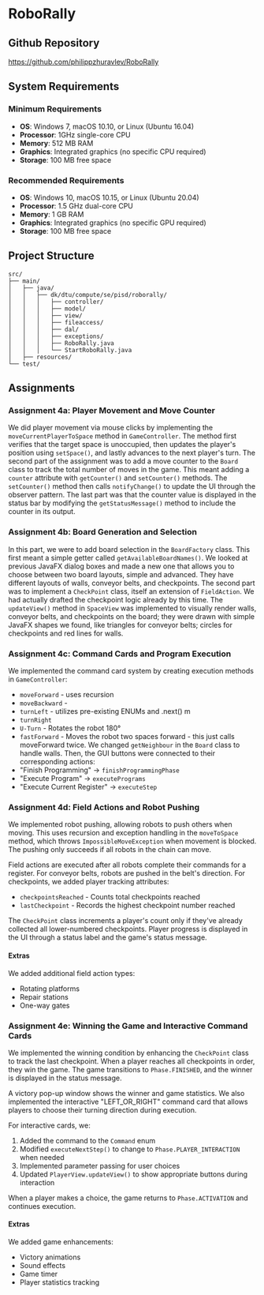 # RoboRally

## Github Repository
https://github.com/philippzhuravlev/RoboRally


## System Requirements

### Minimum Requirements
- **OS**: Windows 7, macOS 10.10, or Linux (Ubuntu 16.04)
- **Processor**: 1GHz single-core CPU
- **Memory**: 512 MB RAM
- **Graphics**: Integrated graphics (no specific CPU required)
- **Storage**: 100 MB free space

### Recommended Requirements
- **OS**: Windows 10, macOS 10.15, or Linux (Ubuntu 20.04)
- **Processor**: 1.5 GHz dual-core CPU
- **Memory**: 1 GB RAM
- **Graphics**: Integrated graphics (no specific GPU required)
- **Storage**: 100 MB free space

## Project Structure
```
src/
├── main/
│   ├── java/
│   │   ├── dk/dtu/compute/se/pisd/roborally/
│   │   │   ├── controller/
│   │   │   ├── model/
│   │   │   ├── view/
│   │   │   ├── fileaccess/
│   │   │   ├── dal/
│   │   │   ├── exceptions/
│   │   │   ├── RoboRally.java
│   │   │   └── StartRoboRally.java
│   ├── resources/
└── test/
```

## Assignments

### Assignment 4a: Player Movement and Move Counter

We did player movement via mouse clicks by implementing the `moveCurrentPlayerToSpace` method in `GameController`. The method first verifies that the target space is unoccupied, then updates the player's position using `setSpace()`, and lastly advances to the next player's turn. The second part of the assignment was to add a move counter to the `Board` class to track the total number of moves in the game. This meant adding a `counter` attribute with `getCounter()` and `setCounter()` methods. The `setCounter()` method then calls `notifyChange()` to update the UI through the observer pattern. The last part was that the counter value is displayed in the status bar by modifying the `getStatusMessage()` method to include the counter in its output. 

### Assignment 4b: Board Generation and Selection

In this part, we were to add board selection in the `BoardFactory` class. This first meant a simple getter called `getAvailableBoardNames()`. We looked at previous JavaFX dialog boxes and made a new one that allows you to choose between two board layouts, simple and advanced. They have different layouts of walls, conveyor belts, and checkpoints. The second part was to implement a `CheckPoint` class, itself an extension of `FieldAction`. We had actually drafted the checkpoint logic already by this time. The `updateView()` method in `SpaceView` was implemented to visually render walls, conveyor belts, and checkpoints on the board; they were drawn with simple JavaFX shapes we found, like triangles for conveyor belts; circles for checkpoints and red lines for walls.

### Assignment 4c: Command Cards and Program Execution

We implemented the command card system by creating execution methods in `GameController`:
- `moveForward` - uses recursion
- `moveBackward` - 
- `turnLeft` - utilizes pre-existing ENUMs and .next() m
- `turnRight`
- `U-Turn` - Rotates the robot 180°
- `fastForward` - Moves the robot two spaces forward - this just calls moveForward twice.
We changed `getNeighbour` in the `Board` class to handle walls. Then, the GUI buttons were connected to their corresponding actions:
- "Finish Programming" → `finishProgrammingPhase`
- "Execute Program" → `executePrograms`
- "Execute Current Register" → `executeStep`

### Assignment 4d: Field Actions and Robot Pushing

We implemented robot pushing, allowing robots to push others when moving. This uses recursion and exception handling in the `moveToSpace` method, which throws `ImpossibleMoveException` when movement is blocked. The pushing only succeeds if all robots in the chain can move.

Field actions are executed after all robots complete their commands for a register. For conveyor belts, robots are pushed in the belt's direction. For checkpoints, we added player tracking attributes:
- `checkpointsReached` - Counts total checkpoints reached
- `lastCheckpoint` - Records the highest checkpoint number reached

The `CheckPoint` class increments a player's count only if they've already collected all lower-numbered checkpoints. Player progress is displayed in the UI through a status label and the game's status message.

#### Extras
We added additional field action types:
- Rotating platforms
- Repair stations
- One-way gates






### Assignment 4e: Winning the Game and Interactive Command Cards

We implemented the winning condition by enhancing the `CheckPoint` class to track the last checkpoint. When a player reaches all checkpoints in order, they win the game. The game transitions to `Phase.FINISHED`, and the winner is displayed in the status message.

A victory pop-up window shows the winner and game statistics. We also implemented the interactive "LEFT_OR_RIGHT" command card that allows players to choose their turning direction during execution.

For interactive cards, we:
1. Added the command to the `Command` enum
2. Modified `executeNextStep()` to change to `Phase.PLAYER_INTERACTION` when needed
3. Implemented parameter passing for user choices
4. Updated `PlayerView.updateView()` to show appropriate buttons during interaction

When a player makes a choice, the game returns to `Phase.ACTIVATION` and continues execution.

#### Extras
We added game enhancements:
- Victory animations
- Sound effects
- Game timer
- Player statistics tracking
